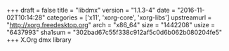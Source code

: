 +++
draft = false
title = "libdmx"
version = "1.1.3-4"
date = "2016-11-02T10:14:28"
categories = ['x11', 'xorg-core', 'xorg-libs']
upstreamurl = "http://xorg.freedesktop.org"
arch = "x86_64"
size = "1442208"
usize = "6437993"
sha1sum = "302bad67c55f338c912af5c0d6b062b080204fe5"
+++
X.Org dmx library